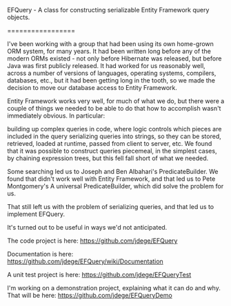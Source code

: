 EFQuery - A class for constructing serializable Entity Framework query objects.

=================

I've been working with a group that had been using its own home-grown ORM system, for many years. It had been written long before any of the modern ORMs existed - not only before Hibernate was released, but before Java was first publicly released. It had worked for us reasonably well, across a number of versions of languages, operating systems, compilers, databases, etc., but it had been getting long in the tooth, so we made the decision to move our database access to Entity Framework.

Entity Framework works very well, for much of what we do, but there were a couple of things we needed to be able to do that how to accomplish wasn't immediately obvious. In particular:

building up complex queries in code, where logic controls which pieces are included in the query
serializing queries into strings, so they can be stored, retrieved, loaded at runtime, passed from client to server, etc.
We found that it was possible to construct queries piecemeal, in the simplest cases, by chaining expression trees, but this fell fall short of what we needed.

Some searching led us to Joseph and Ben Albahari's PredicateBuilder. We found that didn't work well with Entity Framework, and that led us to Pete Montgomery's A universal PredicateBuilder, which did solve the problem for us.

That still left us with the problem of serializing queries, and that led us to implement EFQuery.

It's turned out to be useful in ways we'd not anticipated.

The code project is here: https://github.com/jdege/EFQuery

Documentation is here: https://github.com/jdege/EFQuery/wiki/Documentation

A unit test project is here: https://github.com/jdege/EFQueryTest

I'm working on a demonstration project, explaining what it can do and why. That will be here: https://github.com/jdege/EFQueryDemo


